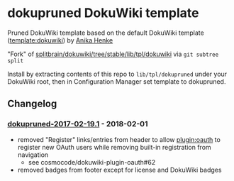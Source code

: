 # dokupruned DokuWiki template

Pruned DokuWiki template based on the default DokuWiki template
([template:dokuwiki](https://www.dokuwiki.org/template:dokuwiki))
by [Anika Henke](http://blog.selfthinker.org/)

"Fork" of [splitbrain/dokuwiki/tree/stable/lib/tpl/dokuwiki](https://github.com/splitbrain/dokuwiki/tree/stable/lib/tpl/dokuwiki)
via `git subtree split`

Install by extracting contents of this repo to `lib/tpl/dokupruned` under your
DokuWiki root, then in Configuration Manager set template to dokupruned.

## Changelog

### [dokupruned-2017-02-19.1] - 2018-02-01

- removed "Register" links/entries from header to allow
  [plugin:oauth](https://www.dokuwiki.org/plugin:oauth) to register new OAuth
  users while removing built-in registration from navigation
  - see cosmocode/dokuwiki-plugin-oauth#62
- removed badges from footer except for license and DokuWiki badges

[dokupruned-2017-02-19.1]: https://github.com/mhenry07/dokuwiki-template-dokupruned/compare/dokuwiki-template-2017-02-19e...dokupruned-2017-02-19.1
